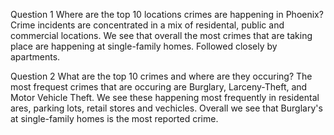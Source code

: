 


Question 1
Where are the top 10 locations crimes are happening in Phoenix? 
Crime incidents are concentrated in a mix of residental, public and commercial locations. We see that overall the most crimes that are taking place are happening at single-family homes. Followed closely by apartments. 






Question 2
What are the top 10 crimes and where are they occuring?
The most frequest crimes that are occuring are Burglary, Larceny-Theft, and Motor Vehicle Theft. We see these happening most frequently in residental ares, parking lots, retail stores and vechicles. Overall we see that Burglary's at single-family homes is the most reported crime. 